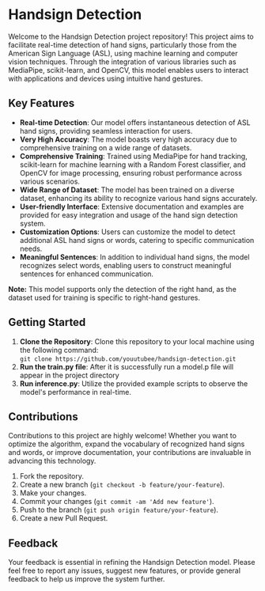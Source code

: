 <body>
    <h1>Handsign Detection</h1>
    <p>Welcome to the Handsign Detection project repository! This project aims to facilitate real-time detection of hand signs, particularly those from the American Sign Language (ASL), using machine learning and computer vision techniques. Through the integration of various libraries such as MediaPipe, scikit-learn, and OpenCV, this model enables users to interact with applications and devices using intuitive hand gestures.</p>
    <h2>Key Features</h2>
    <ul>
        <li><strong>Real-time Detection</strong>: Our model offers instantaneous detection of ASL hand signs, providing seamless interaction for users.</li>
        <li><strong>Very High Accuracy</strong>: The model boasts very high accuracy due to comprehensive training on a wide range of datasets.</li>
        <li><strong>Comprehensive Training</strong>: Trained using MediaPipe for hand tracking, scikit-learn for machine learning with a Random Forest classifier, and OpenCV for image processing, ensuring robust performance across various scenarios.</li>
        <li><strong>Wide Range of Dataset</strong>: The model has been trained on a diverse dataset, enhancing its ability to recognize various hand signs accurately.</li>
        <li><strong>User-friendly Interface</strong>: Extensive documentation and examples are provided for easy integration and usage of the hand sign detection system.</li>
        <li><strong>Customization Options</strong>: Users can customize the model to detect additional ASL hand signs or words, catering to specific communication needs.</li>
        <li><strong>Meaningful Sentences</strong>: In addition to individual hand signs, the model recognizes select words, enabling users to construct meaningful sentences for enhanced communication.</li>
    </ul>
    <p><strong>Note:</strong> This model supports only the detection of the right hand, as the dataset used for training is specific to right-hand gestures.</p>
    <h2>Getting Started</h2>
    <ol>
        <li><strong>Clone the Repository</strong>: Clone this repository to your local machine using the following command:<br>
            <code>git clone https://github.com/youutubee/handsign-detection.git</code></li>
        <li><strong>Run the train.py file</strong>: After it is successfully run a model.p file will appear in the project directory</li>
        <li><strong>Run inference.py</strong>: Utilize the provided example scripts to observe the model's performance in real-time.</li>
    </ol>
    <h2>Contributions</h2>
    <p>Contributions to this project are highly welcome! Whether you want to optimize the algorithm, expand the vocabulary of recognized hand signs and words, or improve documentation, your contributions are invaluable in advancing this technology.</p>
    <ol>
        <li>Fork the repository.</li>
        <li>Create a new branch (<code>git checkout -b feature/your-feature</code>).</li>
        <li>Make your changes.</li>
        <li>Commit your changes (<code>git commit -am 'Add new feature'</code>).</li>
        <li>Push to the branch (<code>git push origin feature/your-feature</code>).</li>
        <li>Create a new Pull Request.</li>
    </ol>
    <h2>Feedback</h2>
    <p>Your feedback is essential in refining the Handsign Detection model. Please feel free to report any issues, suggest new features, or provide general feedback to help us improve the system further.</p>
</body>

